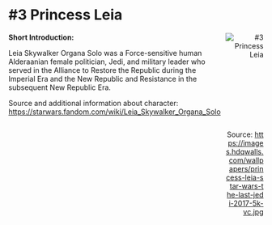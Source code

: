 # #3 Princess Leia

<div style="display: flex;">
  <div style="flex: 1; padding-right: 10px;">
    <strong>Short Introduction:</strong>
    <p>Leia Skywalker Organa Solo was a Force-sensitive human Alderaanian female politician, Jedi, and military leader who served in the Alliance to Restore the Republic during the Imperial Era and the New Republic and Resistance in the subsequent New Republic Era.</p>
    Source and additional information about character: <a href="https://starwars.fandom.com/wiki/Leia_Skywalker_Organa_Solo">https://starwars.fandom.com/wiki/Leia_Skywalker_Organa_Solo</a>
  </div>
  <div style="flex: 1; text-align: right;">
    <img src="https://images.hdqwalls.com/wallpapers/princess-leia-star-wars-the-last-jedi-2017-5k-vc.jpg" alt="#3 Princess Leia" style="max-height: 275px; max-width: 100%; min-height: 175px;"/><br><br>Source: <a href="https://images.hdqwalls.com/wallpapers/princess-leia-star-wars-the-last-jedi-2017-5k-vc.jpg" style="word-break: break-all;">https://images.hdqwalls.com/wallpapers/princess-leia-star-wars-the-last-jedi-2017-5k-vc.jpg</a>
  </div>
</div>
